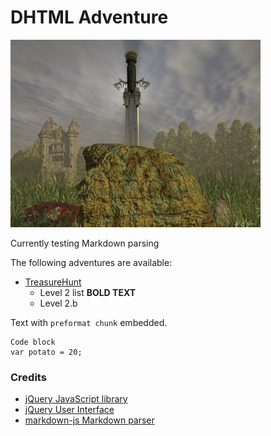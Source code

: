 # DHTML Adventure

![Excalibur by HBKerr][MainImage]

Currently testing Markdown parsing

The following adventures are available:

* [TreasureHunt](TreasureHunt)
  * Level 2 list **BOLD TEXT**
  * Level 2.b

Text with `preformat chunk` embedded.

    Code block
    var potato = 20;


### Credits

* [jQuery JavaScript library][jQuery]
* [jQuery User Interface][jQueryUI]
* [markdown-js Markdown parser][markdownjs]

[jQuery]: https://jquery.com/
[jQueryUI]: https://jqueryui.com/
[markdownjs]: https://github.com/evilstreak/markdown-js
[MainImage]: image/excalibur_by_hbkerr.jpg "http://hbkerr.deviantart.com/art/Excalibur-107176451"
